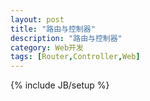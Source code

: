 ```yaml
---
layout: post
title: "路由与控制器"
description: "路由与控制器"
category: Web开发
tags: [Router,Controller,Web]
---
```

{% include JB/setup %}